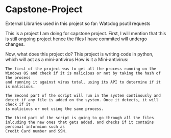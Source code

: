 # Capstone-Project
External Libraries used in this project so far:
Watcdog
psutil
requests

This is a project I am doing for capstone project.
First, I will mention that this is still ongoing project hence the files I have commited will undergo changes. 

Now, what does this project do?
    This project is writing code in python, which will act as a mini-antivirus
How is it a Mini-antivirus:

    The first of the project was to get all the process running on the Windows OS and check if it is malicious or not by taking the hash of the process
    and running it against virus total, using its API to determine if it is malicious.
    
    The Second part of the script will run in the system continously and detect if any file is added on the system. Once it detects, it will check if it
    is malicious or not using the same process.
    
    The third part of the script is going to go through all the files inlcuding the new ones that gets added, and checks if it contains personal informion such as
    Credit Card number and SSN. 
    
